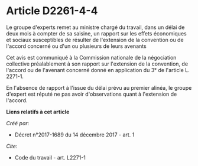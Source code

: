 # Article D2261-4-4

Le groupe d'experts remet au ministre chargé du travail, dans un délai de deux mois à compter de sa saisine, un rapport sur
les effets économiques et sociaux susceptibles de résulter de l'extension de la convention ou de l'accord concerné ou d'un ou
plusieurs de leurs avenants 

Cet avis est communiqué à la Commission nationale de la négociation collective préalablement à son rapport sur l'extension de
la convention, de l'accord ou de l'avenant concerné donné en application du 3° de l'article L. 2271-1. 

En l'absence de rapport à l'issue du délai prévu au premier alinéa, le groupe d'expert est réputé ne pas avoir d'observations
quant à l'extension de l'accord.

**Liens relatifs à cet article**

_Créé par_:

  - Décret n°2017-1689 du 14 décembre 2017 - art. 1

_Cite_:

  - Code du travail - art. L2271-1
